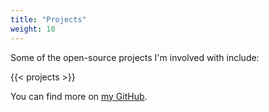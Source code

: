 ```yaml
---
title: "Projects"
weight: 10
---
```


Some of the open-source projects I'm involved with include:

{{< projects >}}

You can find more on [my GitHub](https://github.com/homebysix).
